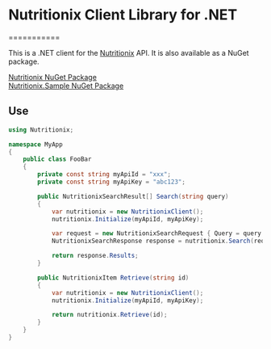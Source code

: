 # Nutritionix Client Library for .NET
===========

This is a .NET client for the [Nutritionix](http://www.nutritionix.com/) API. It is also available as a NuGet package.

[Nutritionix NuGet Package](https://nuget.org/packages/Nutritionix)  
[Nutritionix.Sample NuGet Package](https://nuget.org/packages/Nutritionix.Sample)

## Use
```csharp
using Nutritionix;

namespace MyApp
{
    public class FooBar
    {
        private const string myApiId = "xxx";
        private const string myApiKey = "abc123";

        public NutritionixSearchResult[] Search(string query)
        {
            var nutritionix = new NutritionixClient();
            nutritionix.Initialize(myApiId, myApiKey);

            var request = new NutritionixSearchRequest { Query = query };
            NutritionixSearchResponse response = nutritionix.Search(request);

            return response.Results;
        }

        public NutritionixItem Retrieve(string id)
        {
            var nutritionix = new NutritionixClient();
            nutritionix.Initialize(myApiId, myApiKey);

            return nutritionix.Retrieve(id);
        }
    }
}
```
